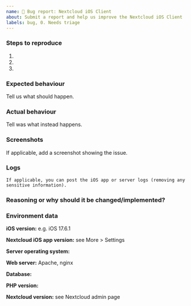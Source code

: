 ```yaml
---
name: 🐛 Bug report: Nextcloud iOS Client
about: Submit a report and help us improve the Nextcloud iOS Client
labels: bug, 0. Needs triage
---
```


### Steps to reproduce

1.
2.
3.

### Expected behaviour

Tell us what should happen.

### Actual behaviour

Tell was what instead happens.

### Screenshots

If applicable, add a screenshot showing the issue.

### Logs

```
If applicable, you can post the iOS app or server logs (removing any sensitive information).
```

### Reasoning or why should it be changed/implemented?

### Environment data

**iOS version:** e.g. iOS 17.6.1

**Nextcloud iOS app version:** see More > Settings

**Server operating system:**

**Web server:** Apache, nginx

**Database:**

**PHP version:**

**Nextcloud version:** see Nextcloud admin page
